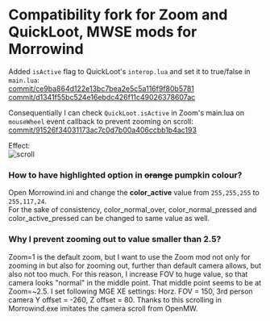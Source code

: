 # Compatibility fork for Zoom and QuickLoot, MWSE mods for Morrowind

Added `isActive` flag to QuickLoot's `interop.lua` and set it to true/false in `main.lua`:  
[commit/ce9ba864d122e13bc7bea2e5c5a116f9f80b5781](https://github.com/the-overdriven/morrowind-zoom-and-quickloot-compatibility/commit/ce9ba864d122e13bc7bea2e5c5a116f9f80b5781)  
[commit/d1341f55bc524e16ebdc426f11c49026378607ac](https://github.com/the-overdriven/morrowind-zoom-and-quickloot-compatibility/commit/d1341f55bc524e16ebdc426f11c49026378607ac)  

Consequentially I can check `QuickLoot.isActive` in Zoom's main.lua on `mouseWheel` event callback to prevent zooming on scroll:  
[commit/91526f34031173ac7c0d7b00a406ccbb1b4ac193](https://github.com/the-overdriven/morrowind-zoom-and-quickloot-compatibility/commit/91526f34031173ac7c0d7b00a406ccbb1b4ac193)  

Effect:  
![scroll](https://github.com/the-overdriven/morrowind-zoom-and-quickloot-compatibility/assets/100090726/99d8bf43-6aa0-4b1d-a889-86d5728ca6ae)
  
### How to have highlighted option in ~~orange~~ pumpkin colour?
Open Morrowind.ini and change the **color_active** value from `255,255,255` to `255,117,24`.  
For the sake of consistency, color_normal_over, color_normal_pressed and color_active_pressed can be changed to same value as well.

### Why I prevent zooming out to value smaller than 2.5?
Zoom=1 is the default zoom, but I want to use the Zoom mod not only for zooming in but also for zooming out, further than default camera allows, but also not too much. For this reason, I increase FOV to huge value, so that camera looks "normal" in the middle point. That middle point seems to be at Zoom=~2.5. I set following MGE XE settings: Horz. FOV = 150, 3rd person camera Y offset = -260, Z offset = 80. Thanks to this scrolling in Morrowind.exe imitates the camera scroll from OpenMW.
